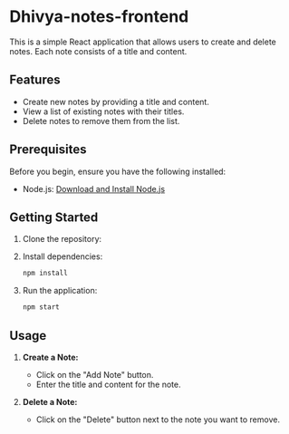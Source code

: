 # Dhivya-notes-frontend

This is a simple React application that allows users to create and delete notes. Each note consists of a title and content.

## Features

- Create new notes by providing a title and content.
- View a list of existing notes with their titles.
- Delete notes to remove them from the list.

## Prerequisites

Before you begin, ensure you have the following installed:

- Node.js: [Download and Install Node.js](https://nodejs.org/)

## Getting Started

1. Clone the repository:

2. Install dependencies:

    ```bash
    npm install
    ```

3. Run the application:

    ```bash
    npm start
    ```
## Usage

1. **Create a Note:**
    - Click on the "Add Note" button.
    - Enter the title and content for the note.

2. **Delete a Note:**
    - Click on the "Delete" button next to the note you want to remove.
